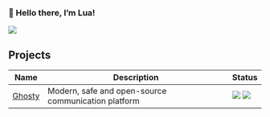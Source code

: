 ### 👋 Hello there, I’m Lua!
![](https://komarev.com/ghpvc/?username=LuaInjector)

<h2>Projects</h2>
</p>

<table>
	<thead>
		<tr>
		<th>Name</th>
		<th>Description</th>
		<th>Status</th>
		</tr>
	</thead>
	<tbody>
		<tr>
			<td><a href="https://github.com/TeamGhosty">Ghosty</a></td>
			<td>Modern, safe and open-source communication platform</td>
			<td>
				<img src="https://img.shields.io/github/contributors/TeamGhosty/ghosty">
				<img src="https://img.shields.io/github/stars/TeamGhosty/ghosty">
			</td>
		</tr>
		<tr>
		</tr>
	</tbody>
</table>
